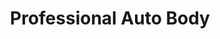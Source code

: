 ---
title: "Professional Auto Body"
url: /bend/professional-auto-body-south-highway-97/
shop: car repair
---